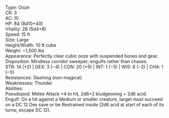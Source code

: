 Type: Ooze  
CR: 3  
AC: 10  
HP: 84 (8d10+40)  
Vitality: 28 (5d4+8)  
Speed: 15 ft  
Size: Large  
Height/Width: 10 ft cube  
Weight: ~1,500 lbs  
Appearance: Perfectly clear cubic ooze with suspended bones and gear.  
Disposition: Mindless corridor sweeper; engulfs rather than chases.  
STR: 14 (+2) | DEX: 3 (−4) | CON: 20 (+5) | INT: 1 (−5) | WIS: 6 (−2) | CHA: 1 (−5)  
Resistances: Slashing (non-magical)  
Weaknesses: Thunder  
Abilities:  
Pseudopod: Melee Attack +4 to hit, 2d6+2 bludgeoning + 2d6 acid.  
Engulf: On a hit against a Medium or smaller creature, target must succeed on a DC 12 Dex save or be Restrained inside (2d6 acid at start of each of its turns; escape DC 12).